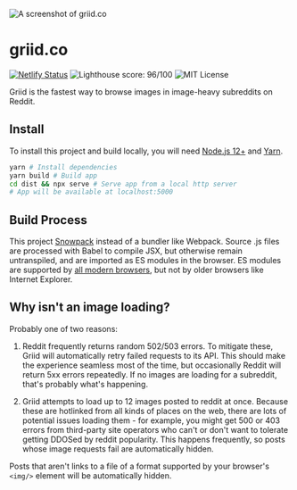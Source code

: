 ![A screenshot of griid.co](https://i.imgur.com/I0Df5hf.png)

# griid.co

[![Netlify Status](https://api.netlify.com/api/v1/badges/fe6936ec-824d-48b2-865d-83b0d0f7da73/deploy-status)](https://app.netlify.com/sites/griid/deploys) ![Lighthouse score: 96/100](https://lighthouse-badge.appspot.com/?score=96) ![MIT License](https://img.shields.io/apm/l/atomic-design-ui.svg?)

Griid is the fastest way to browse images in image-heavy subreddits on Reddit.

## Install

To install this project and build locally, you will need [Node.js 12+](https://nodejs.org/en/) and [Yarn](https://classic.yarnpkg.com/en/).

```sh
yarn # Install dependencies
yarn build # Build app
cd dist && npx serve # Serve app from a local http server
# App will be available at localhost:5000
```

## Build Process

This project [Snowpack](https://www.snowpack.dev/) instead of a bundler like Webpack. Source .js files are processed with Babel to compile JSX, but otherwise remain untranspiled, and are imported as ES modules in the browser. ES modules are supported by [all modern browsers](https://caniuse.com/#feat=es6-module), but not by older browsers like Internet Explorer.

## Why isn't an image loading?

Probably one of two reasons:

1. Reddit frequently returns random 502/503 errors. To mitigate these, Griid will automatically retry failed requests to its API. This should make the experience seamless most of the time, but occasionally Reddit will return 5xx errors repeatedly. If no images are loading for a subreddit, that's probably what's happening.

2. Griid attempts to load up to 12 images posted to reddit at once. Because these are hotlinked from all kinds of places on the web, there are lots of potential issues loading them - for example, you might get 500 or 403 errors from third-party site operators who can't or don't want to tolerate getting DDOSed by reddit popularity. This happens frequently, so posts whose image requests fail are automatically hidden.

Posts that aren't links to a file of a format supported by your browser's `<img/>` element will be automatically hidden.